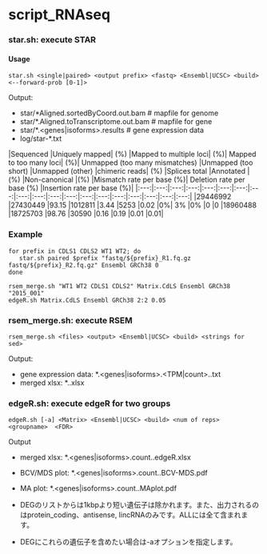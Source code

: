 # script_RNAseq
### star.sh: execute STAR
#### Usage

    star.sh <single|paired> <output prefix> <fastq> <Ensembl|UCSC> <build>  <--forward-prob [0-1]>

Output: 
* star/*Aligned.sortedByCoord.out.bam # mapfile for genome
* star/*.Aligned.toTranscriptome.out.bam  # mapfile for gene
* star/*.<genes|isoforms>.results  # gene expression data
* log/star-*.txt

|Sequenced	|Uniquely mapped|	(%)	|Mapped to multiple loci|	(%)|	Mapped to too many loci|	(%)|	Unmapped (too many mismatches)	|Unmapped (too short)	|Unmapped (other)	|chimeric reads|	(%)	|Splices total	|Annotated	|(%)	|Non-canonical	|(%)	|Mismatch rate per base (%)|	Deletion rate per base (%)	|Insertion rate per base (%)|
|:---:|:---:|:---:|:---:|:---:|:---:|:---:|:---:|:---:|:---:|:---:|:---:|:---:|:---:|:---:|:---:|:---:|:---:|:---:|
|29446992	|27430449	|93.15	|1012811	|3.44	|5253	|0.02	|0%|	3%	|0%	|0	|0	|18960488	|18725703	|98.76	|30590	|0.16	|0.19	|0.01	|0.01|

### Example

    for prefix in CDLS1 CDLS2 WT1 WT2; do
       star.sh paired $prefix "fastq/${prefix}_R1.fq.gz fastq/${prefix}_R2.fq.gz" Ensembl GRCh38 0
    done
    
    rsem_merge.sh "WT1 WT2 CDLS1 CDLS2" Matrix.CdLS Ensembl GRCh38 "2015_001"
    edgeR.sh Matrix.CdLS Ensembl GRCh38 2:2 0.05

### rsem_merge.sh: execute RSEM

    rsem_merge.sh <files> <output> <Ensembl|UCSC> <build> <strings for sed>

Output:
* gene expression data: *.<genes|isoforms>.<TPM|count>.<build>.txt
* merged xlsx: *.<build>.xlsx 


### edgeR.sh: execute edgeR for two groups

    edgeR.sh [-a] <Matrix> <Ensembl|UCSC> <build> <num of reps> <groupname>  <FDR>

Output
* merged xlsx: *.<genes|isoforms>.count.<build>.edgeR.xlsx
* BCV/MDS plot: *.<genes|isoforms>.count.<build>.BCV-MDS.pdf
* MA plot:  *.<genes|isoforms>.count.<build>.MAplot.pdf

* DEGのリストからは1kbpより短い遺伝子は除かれます。また、出力されるのはprotein_coding、antisense, lincRNAのみです。ALLには全て含まれます。
* DEGにこれらの遺伝子を含めたい場合は-aオプションを指定します。
